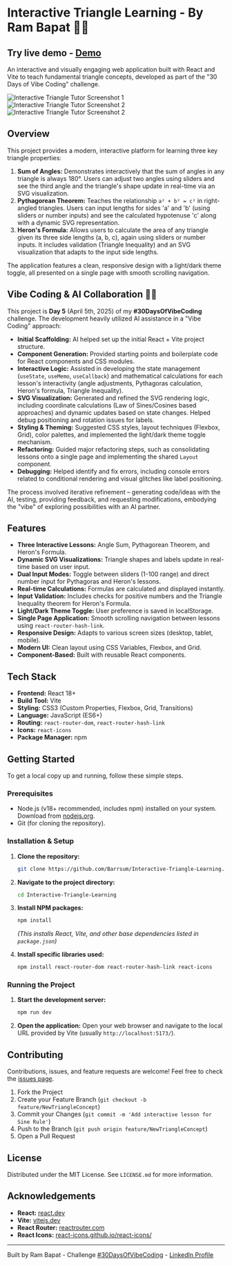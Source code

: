 # Interactive Triangle Learning - By Ram Bapat 📐✨

## Try live demo - [Demo](https://interactive-triangle-learning.vercel.app/)

An interactive and visually engaging web application built with React and Vite to teach fundamental triangle concepts, developed as part of the "30 Days of Vibe Coding" challenge.

<!-- ================================================== -->

![Interactive Triangle Tutor Screenshot 1](public/homepage-01.png)
![Interactive Triangle Tutor Screenshot 2](public/homepage-02.png)
![Interactive Triangle Tutor Screenshot 2](public/homepage-03.png)


<!-- ================================================== -->

## Overview

This project provides a modern, interactive platform for learning three key triangle properties:

1.  **Sum of Angles:** Demonstrates interactively that the sum of angles in any triangle is always 180°. Users can adjust two angles using sliders and see the third angle and the triangle's shape update in real-time via an SVG visualization.
2.  **Pythagorean Theorem:** Teaches the relationship `a² + b² = c²` in right-angled triangles. Users can input lengths for sides 'a' and 'b' (using sliders or number inputs) and see the calculated hypotenuse 'c' along with a dynamic SVG representation.
3.  **Heron's Formula:** Allows users to calculate the area of any triangle given its three side lengths (a, b, c), again using sliders or number inputs. It includes validation (Triangle Inequality) and an SVG visualization that adapts to the input side lengths.

The application features a clean, responsive design with a light/dark theme toggle, all presented on a single page with smooth scrolling navigation.

## Vibe Coding & AI Collaboration 🤖✨

This project is **Day 5** (April 5th, 2025) of my **#30DaysOfVibeCoding** challenge. The development heavily utilized AI assistance in a "Vibe Coding" approach:

*   **Initial Scaffolding:** AI helped set up the initial React + Vite project structure.
*   **Component Generation:** Provided starting points and boilerplate code for React components and CSS modules.
*   **Interactive Logic:** Assisted in developing the state management (`useState`, `useMemo`, `useCallback`) and mathematical calculations for each lesson's interactivity (angle adjustments, Pythagoras calculation, Heron's formula, Triangle Inequality).
*   **SVG Visualization:** Generated and refined the SVG rendering logic, including coordinate calculations (Law of Sines/Cosines based approaches) and dynamic updates based on state changes. Helped debug positioning and rotation issues for labels.
*   **Styling & Theming:** Suggested CSS styles, layout techniques (Flexbox, Grid), color palettes, and implemented the light/dark theme toggle mechanism.
*   **Refactoring:** Guided major refactoring steps, such as consolidating lessons onto a single page and implementing the shared `Layout` component.
*   **Debugging:** Helped identify and fix errors, including console errors related to conditional rendering and visual glitches like label positioning.

The process involved iterative refinement – generating code/ideas with the AI, testing, providing feedback, and requesting modifications, embodying the "vibe" of exploring possibilities with an AI partner.

## Features

*   **Three Interactive Lessons:** Angle Sum, Pythagorean Theorem, and Heron's Formula.
*   **Dynamic SVG Visualizations:** Triangle shapes and labels update in real-time based on user input.
*   **Dual Input Modes:** Toggle between sliders (1-100 range) and direct number input for Pythagoras and Heron's lessons.
*   **Real-time Calculations:** Formulas are calculated and displayed instantly.
*   **Input Validation:** Includes checks for positive numbers and the Triangle Inequality theorem for Heron's Formula.
*   **Light/Dark Theme Toggle:** User preference is saved in localStorage.
*   **Single Page Application:** Smooth scrolling navigation between lessons using `react-router-hash-link`.
*   **Responsive Design:** Adapts to various screen sizes (desktop, tablet, mobile).
*   **Modern UI:** Clean layout using CSS Variables, Flexbox, and Grid.
*   **Component-Based:** Built with reusable React components.

## Tech Stack

*   **Frontend:** React 18+
*   **Build Tool:** Vite
*   **Styling:** CSS3 (Custom Properties, Flexbox, Grid, Transitions)
*   **Language:** JavaScript (ES6+)
*   **Routing:** `react-router-dom`, `react-router-hash-link`
*   **Icons:** `react-icons`
*   **Package Manager:** npm

## Getting Started

To get a local copy up and running, follow these simple steps.

### Prerequisites

*   Node.js (v18+ recommended, includes npm) installed on your system. Download from [nodejs.org](https://nodejs.org/).
*   Git (for cloning the repository).

### Installation & Setup

1.  **Clone the repository:**
    ```bash
    git clone https://github.com/Barrsum/Interactive-Triangle-Learning.git
    ```

2.  **Navigate to the project directory:**
    ```bash
    cd Interactive-Triangle-Learning
    ```

3.  **Install NPM packages:**
    ```bash
    npm install
    ```
    *(This installs React, Vite, and other base dependencies listed in `package.json`)*

4.  **Install specific libraries used:**
    ```bash
    npm install react-router-dom react-router-hash-link react-icons
    ```

### Running the Project

1.  **Start the development server:**
    ```bash
    npm run dev
    ```

2.  **Open the application:**
    Open your web browser and navigate to the local URL provided by Vite (usually `http://localhost:5173/`).

## Contributing

Contributions, issues, and feature requests are welcome! Feel free to check the [issues page](https://github.com/Barrsum/Interactive-Triangle-Learning/issues).

1.  Fork the Project
2.  Create your Feature Branch (`git checkout -b feature/NewTriangleConcept`)
3.  Commit your Changes (`git commit -m 'Add interactive lesson for Sine Rule'`)
4.  Push to the Branch (`git push origin feature/NewTriangleConcept`)
5.  Open a Pull Request

## License

Distributed under the MIT License. See `LICENSE.md` for more information.

## Acknowledgements

*   **React:** [react.dev](https://react.dev/)
*   **Vite:** [vitejs.dev](https://vitejs.dev/)
*   **React Router:** [reactrouter.com](https://reactrouter.com/)
*   **React Icons:** [react-icons.github.io/react-icons/](https://react-icons.github.io/react-icons/)

---

Built by Ram Bapat - Challenge [\#30DaysOfVibeCoding](https://www.linkedin.com/posts/ram-bapat-barrsum-diamos_vibecoding-ai-machinelearning-activity-7312839191153860608-wQ8y?utm_source=share&utm_medium=member_desktop&rcm=ACoAAEokGUcBG1WEFP4A_IMlyO4LNl-eu2MD52w) - [LinkedIn Profile](https://www.linkedin.com/in/ram-bapat-barrsum-diamos)
